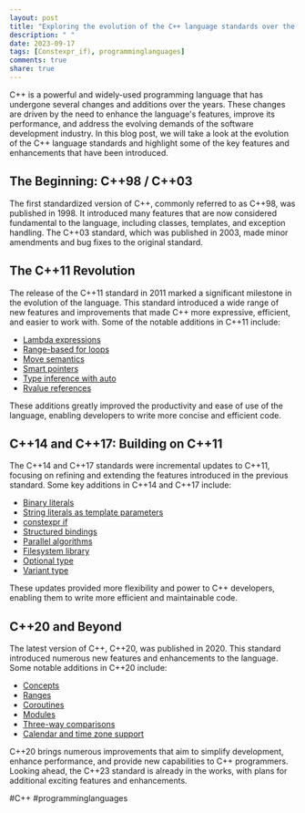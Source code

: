 ```yaml
---
layout: post
title: "Exploring the evolution of the C++ language standards over the years"
description: " "
date: 2023-09-17
tags: [Constexpr_if), programminglanguages]
comments: true
share: true
---
```


C++ is a powerful and widely-used programming language that has undergone several changes and additions over the years. These changes are driven by the need to enhance the language's features, improve its performance, and address the evolving demands of the software development industry. In this blog post, we will take a look at the evolution of the C++ language standards and highlight some of the key features and enhancements that have been introduced.

## The Beginning: C++98 / C++03
The first standardized version of C++, commonly referred to as C++98, was published in 1998. It introduced many features that are now considered fundamental to the language, including classes, templates, and exception handling. The C++03 standard, which was published in 2003, made minor amendments and bug fixes to the original standard.

## The C++11 Revolution
The release of the C++11 standard in 2011 marked a significant milestone in the evolution of the language. This standard introduced a wide range of new features and improvements that made C++ more expressive, efficient, and easier to work with. Some of the notable additions in C++11 include:

- [Lambda expressions](https://en.cppreference.com/w/cpp/language/lambda)
- [Range-based for loops](https://en.cppreference.com/w/cpp/language/range-for)
- [Move semantics](https://en.cppreference.com/w/cpp/language/move_constructor)
- [Smart pointers](https://en.cppreference.com/w/cpp/memory/shared_ptr)
- [Type inference with auto](https://en.cppreference.com/w/cpp/language/auto)
- [Rvalue references](https://en.cppreference.com/w/cpp/language/rvalue_reference)

These additions greatly improved the productivity and ease of use of the language, enabling developers to write more concise and efficient code.

## C++14 and C++17: Building on C++11
The C++14 and C++17 standards were incremental updates to C++11, focusing on refining and extending the features introduced in the previous standard. Some key additions in C++14 and C++17 include:

- [Binary literals](https://en.cppreference.com/w/cpp/language/integer_literal)
- [String literals as template parameters](https://en.cppreference.com/w/cpp/string/basic_string/operator%22%22s)
- [constexpr if](https://en.cppreference.com/w/cpp/language/if#Constexpr_if)
- [Structured bindings](https://en.cppreference.com/w/cpp/language/structured_binding)
- [Parallel algorithms](https://en.cppreference.com/w/cpp/algorithm)
- [Filesystem library](https://en.cppreference.com/w/cpp/filesystem)
- [Optional type](https://en.cppreference.com/w/cpp/utility/optional)
- [Variant type](https://en.cppreference.com/w/cpp/utility/variant)

These updates provided more flexibility and power to C++ developers, enabling them to write more efficient and maintainable code.

## C++20 and Beyond
The latest version of C++, C++20, was published in 2020. This standard introduced numerous new features and enhancements to the language. Some notable additions in C++20 include:

- [Concepts](https://en.cppreference.com/w/cpp/concepts)
- [Ranges](https://en.cppreference.com/w/cpp/ranges)
- [Coroutines](https://en.cppreference.com/w/cpp/language/coroutines)
- [Modules](https://en.cppreference.com/w/cpp/language/modules)
- [Three-way comparisons](https://en.cppreference.com/w/cpp/language/default_comparisons)
- [Calendar and time zone support](https://en.cppreference.com/w/cpp/chrono/calendar)

C++20 brings numerous improvements that aim to simplify development, enhance performance, and provide new capabilities to C++ programmers. Looking ahead, the C++23 standard is already in the works, with plans for additional exciting features and enhancements.

#C++ #programminglanguages